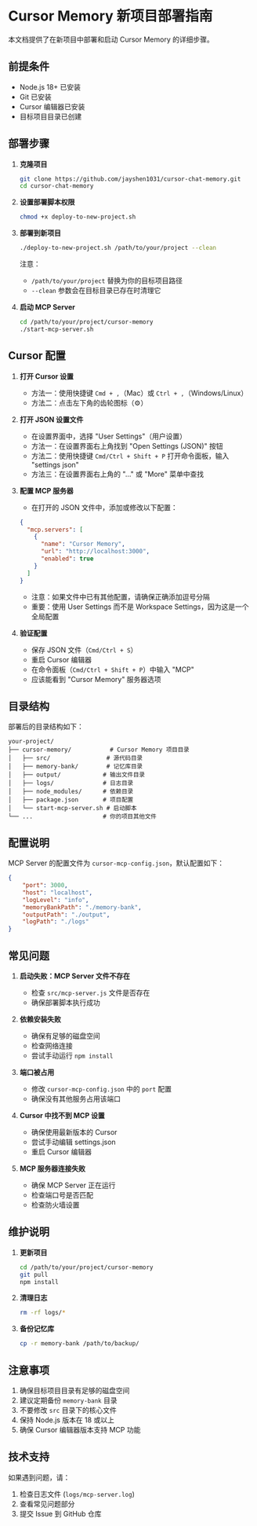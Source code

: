 # Cursor Memory 新项目部署指南

本文档提供了在新项目中部署和启动 Cursor Memory 的详细步骤。

## 前提条件

- Node.js 18+ 已安装
- Git 已安装
- Cursor 编辑器已安装
- 目标项目目录已创建

## 部署步骤

1. **克隆项目**
   ```bash
   git clone https://github.com/jayshen1031/cursor-chat-memory.git
   cd cursor-chat-memory
   ```

2. **设置部署脚本权限**
   ```bash
   chmod +x deploy-to-new-project.sh
   ```

3. **部署到新项目**
   ```bash
   ./deploy-to-new-project.sh /path/to/your/project --clean
   ```
   注意：
   - `/path/to/your/project` 替换为你的目标项目路径
   - `--clean` 参数会在目标目录已存在时清理它

4. **启动 MCP Server**
   ```bash
   cd /path/to/your/project/cursor-memory
   ./start-mcp-server.sh
   ```

## Cursor 配置

1. **打开 Cursor 设置**
   - 方法一：使用快捷键 `Cmd + ,`（Mac）或 `Ctrl + ,`（Windows/Linux）
   - 方法二：点击左下角的齿轮图标（⚙️）

2. **打开 JSON 设置文件**
   - 在设置界面中，选择 "User Settings"（用户设置）
   - 方法一：在设置界面右上角找到 "Open Settings (JSON)" 按钮
   - 方法二：使用快捷键 `Cmd/Ctrl + Shift + P` 打开命令面板，输入 "settings json"
   - 方法三：在设置界面右上角的 "..." 或 "More" 菜单中查找

3. **配置 MCP 服务器**
   - 在打开的 JSON 文件中，添加或修改以下配置：
   ```json
   {
     "mcp.servers": [
       {
         "name": "Cursor Memory",
         "url": "http://localhost:3000",
         "enabled": true
       }
     ]
   }
   ```
   - 注意：如果文件中已有其他配置，请确保正确添加逗号分隔
   - 重要：使用 User Settings 而不是 Workspace Settings，因为这是一个全局配置

4. **验证配置**
   - 保存 JSON 文件（`Cmd/Ctrl + S`）
   - 重启 Cursor 编辑器
   - 在命令面板（`Cmd/Ctrl + Shift + P`）中输入 "MCP"
   - 应该能看到 "Cursor Memory" 服务器选项

## 目录结构

部署后的目录结构如下：
```
your-project/
├── cursor-memory/           # Cursor Memory 项目目录
│   ├── src/                # 源代码目录
│   ├── memory-bank/        # 记忆库目录
│   ├── output/            # 输出文件目录
│   ├── logs/              # 日志目录
│   ├── node_modules/      # 依赖目录
│   ├── package.json       # 项目配置
│   └── start-mcp-server.sh # 启动脚本
└── ...                    # 你的项目其他文件
```

## 配置说明

MCP Server 的配置文件为 `cursor-mcp-config.json`，默认配置如下：
```json
{
    "port": 3000,
    "host": "localhost",
    "logLevel": "info",
    "memoryBankPath": "./memory-bank",
    "outputPath": "./output",
    "logPath": "./logs"
}
```

## 常见问题

1. **启动失败：MCP Server 文件不存在**
   - 检查 `src/mcp-server.js` 文件是否存在
   - 确保部署脚本执行成功

2. **依赖安装失败**
   - 确保有足够的磁盘空间
   - 检查网络连接
   - 尝试手动运行 `npm install`

3. **端口被占用**
   - 修改 `cursor-mcp-config.json` 中的 `port` 配置
   - 确保没有其他服务占用该端口

4. **Cursor 中找不到 MCP 设置**
   - 确保使用最新版本的 Cursor
   - 尝试手动编辑 settings.json
   - 重启 Cursor 编辑器

5. **MCP 服务器连接失败**
   - 确保 MCP Server 正在运行
   - 检查端口号是否匹配
   - 检查防火墙设置

## 维护说明

1. **更新项目**
   ```bash
   cd /path/to/your/project/cursor-memory
   git pull
   npm install
   ```

2. **清理日志**
   ```bash
   rm -rf logs/*
   ```

3. **备份记忆库**
   ```bash
   cp -r memory-bank /path/to/backup/
   ```

## 注意事项

1. 确保目标项目目录有足够的磁盘空间
2. 建议定期备份 `memory-bank` 目录
3. 不要修改 `src` 目录下的核心文件
4. 保持 Node.js 版本在 18 或以上
5. 确保 Cursor 编辑器版本支持 MCP 功能

## 技术支持

如果遇到问题，请：
1. 检查日志文件 (`logs/mcp-server.log`)
2. 查看常见问题部分
3. 提交 Issue 到 GitHub 仓库 